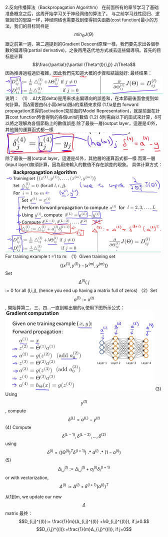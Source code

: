 2.反向传播算法（Backpropagation Algorithm） 在前面所有的章节学习了基础准备概念之后，这周开始学习关于神经网络的算法了。 
与之前学习线性回归、逻辑回归的思路一样，神经网络也需要找到使得损失函数(cost function)最小的方法，我们的目标同样是 $$min_\Theta J(\Theta)$$
 跟之前第一週、第二週提到的Gradient Descent原理一樣，我們要先求出各個參數的偏導項(partial derivative)，之後再用迭代地方式减去這些偏導項。首先的目标是计算$$\frac{\partial}{\partial \Theta^{l}{i,j}} J\Theta$$ 因為推導過程過於複雜，因此我們先知道大概的步骤和結論就好: 
 最终结果：
 ![](/机器学习/images/36.png)
 说明：
（1）. Δ(大寫delta)是用來求出偏導向的誤差和，在本節最後面會提到如何計算。而Δ需要由δ(小寫delta)跟a的乘積來求得
   (1.1)a是由 forward propagation求得的activation(見前面的Model Representation)，就是前面在計算cost function時會得到的各個unit的數值
   (1.2) δ則需由以下的函式來計算，δ可以將之理解為各個節點上的數值誤差.除了最後一層(output layer，這邊是4)外，其他層的運算函式都一樣
   ![](/机器学习/images/37.png)
   除了最後一層(output layer，這邊是4)外，其他層的運算函式都一樣.而第一層(input layer)無須計算，因為用來輸入的數值不存在誤差的現象。
  具体计算方式： 
  ![](/机器学习/images/35.png)
  For training example t =1 to m:
 （1）Given training set $$\lbrace (x^{(1)}, y^{(1)}) \cdots (x^{(m)}, y^{(m)})\rbrace$$ Set $$\Delta^{(l)}{i,j}$$:= 0 for all (l,i,j), (hence you end up having a matrix full of zeros)
 （2）Set $$a^{(1)} := x^{(t)}$$, 開始算第二、三、四...一直到輸出層的a,使用下图所示公式：
 ![](/机器学习/images/38.png)
 (3) Using $$y^{(t)}$$, compute $$\delta^{(L)} = a^{(L)} - y^{(t)}$$
 (4) Compute $$\delta^{(L-1)}, \delta^{(L-2)},\dots,\delta^{(2)}$$ using $$\delta^{(l)} = ((\Theta^{(l)})^T \delta^{(l+1)})\ .*\ a^{(l)}\ .*\ (1 - a^{(l)})$$
 (5) $$Δ_{i,j}^{(l)} :=Δ_{i,j}^{(l)}+a_j^{(l)}	​δ_i^{(l+1)} $$ or with vectorization, $$\Delta^{(l)} := \Delta^{(l)} + \delta^{(l+1)}(a^{(l)})^T$$
 
 从1到m, we update our new $$\Delta$$ matrix
 最终：
 $$D_{i,j}^{(l)}:= \frac{1}{m}(Δ_{i,j}^{(l)} +λΘ_{i,j}^{(l)}),  if j≠0.$$
 $$D_{i,j}^{(l)}:=\frac{1}{m}Δ_{i,j}^{(l)},  if j=0$$
